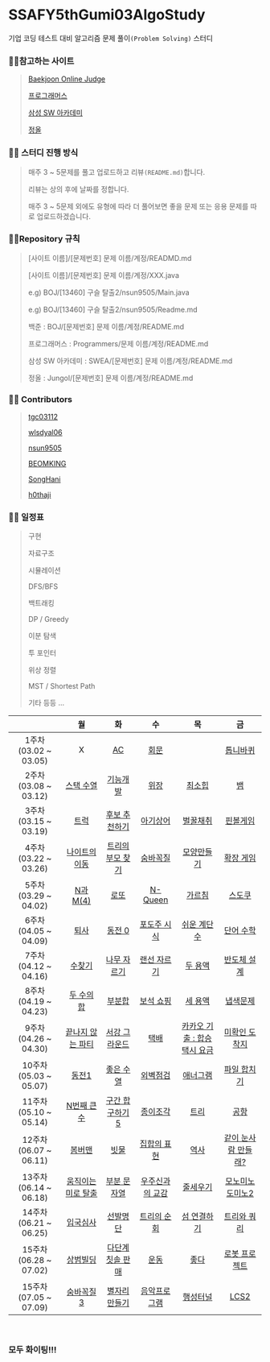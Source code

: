 # SSAFY5thGumi03AlgoStudy

기업 코딩 테스트 대비 알고리즘 문제 풀이`(Problem Solving)` 스터디

### :family_man_girl:참고하는 사이트

> [Baekjoon Online Judge](https://www.acmicpc.net/)
>
> [프로그래머스](https://programmers.co.kr/)
>
> [삼성 SW 아카데미](https://swexpertacademy.com/)
>
> [정올](http://www.jungol.co.kr/)

### :family_man_girl: 스터디 진행 방식

> 매주 3 ~ 5문제를 풀고 업로드하고 리뷰`(README.md)`합니다.
>
> 리뷰는 상의 후에 날짜를 정합니다.
>
> 매주 3 ~ 5문제 외에도 유형에 따라 더 풀어보면 좋을 문제 또는 응용 문제를 따로 업로드하겠습니다.

### :family_man_girl:Repository 규칙

> [사이트 이름]/[문제번호] 문제 이름/계정/READMD.md
>
> [사이트 이름]/[문제번호] 문제 이름/계정/XXX.java
>
> e.g) BOJ/[13460] 구슬 탈출2/nsun9505/Main.java
>
> e.g) BOJ/[13460] 구슬 탈출2/nsun9505/Readme.md
>
> 백준 : BOJ/[문제번호] 문제 이름/계정/README.md
>
> 프로그래머스 : Programmers/문제 이름/계정/README.md
>
> 삼성 SW 아카데미 : SWEA/[문제번호] 문제 이름/계정/README.md
>
> 정올 : Jungol/[문제번호] 문제 이름/계정/README.md

### :family_man_girl: Contributors

> [tgc03112](https://github.com/tgc03112)
>
> [wlsdyal06](https://github.com/wlsdyal06)
>
> [nsun9505](https://github.com/nsun9505)
>
> [BEOMKING](https://github.com/BEOMKING)
>
> [SongHani](https://github.com/SongHani)
>
> [h0thaji](https://github.com/h0thaji)

### :family_man_girl: 일정표

> 구현
>
> 자료구조
>
> 시뮬레이션
>
> DFS/BFS
>
> 백트래킹
>
> DP / Greedy
>
> 이분 탐색
>
> 투 포인터
>
> 위상 정렬
>
> MST / Shortest Path
>
> 기타 등등 ...

|                       |                             월                              |                                      화                                      |                                  수                                   |                                                    목                                                     |                                                    금                                                     |
| :-------------------: | :---------------------------------------------------------: | :--------------------------------------------------------------------------: | :-------------------------------------------------------------------: | :-------------------------------------------------------------------------------------------------------: | :-------------------------------------------------------------------------------------------------------: |
| 1주차(03.02 ~ 03.05)  |                              X                              |                  [AC](https://www.acmicpc.net/problem/5430)                  |             [회문](https://www.acmicpc.net/problem/17609)             |                                                   []()                                                    |                             [톱니바퀴](https://www.acmicpc.net/problem/14891)                             |
| 2주차(03.08 ~ 03.12)  |      [스택 수열](https://www.acmicpc.net/problem/1874)      |     [기능개발](https://programmers.co.kr/learn/courses/30/lessons/42586)     |   [위장](https://programmers.co.kr/learn/courses/30/lessons/42578)    |                              [최소힙](https://www.acmicpc.net/problem/1927)                               |                                [뱀](https://www.acmicpc.net/problem/3190)                                 |
| 3주차(03.15 ~ 03.19)  |        [트럭](https://www.acmicpc.net/problem/13335)        |            [후보 추천하기](https://www.acmicpc.net/problem/1713)             |           [아기상어](https://www.acmicpc.net/problem/16236)           | [벌꿀채취](https://swexpertacademy.com/main/code/problem/problemDetail.do?contestProbId=AV5V4A46AdIDFAWu) | [핀볼게임](https://swexpertacademy.com/main/code/problem/problemDetail.do?contestProbId=AWXRF8s6ezEDFAUo) |
| 4주차(03.22 ~ 03.26)  |    [나이트의 이동](https://www.acmicpc.net/problem/7562)    |          [트리의 부모 찾기](https://www.acmicpc.net/problem/11725)           |           [숨바꼭질](https://www.acmicpc.net/problem/1697)            |                            [모양만들기](https://www.acmicpc.net/problem/16932)                            |                            [확장 게임](https://www.acmicpc.net/problem/16920)                             |
| 5주차(03.29 ~ 04.02)  |      [N과 M(4)](https://www.acmicpc.net/problem/15652)      |                 [로또](https://www.acmicpc.net/problem/6603)                 |            [N-Queen](https://www.acmicpc.net/problem/9663)            |                              [가르침](https://www.acmicpc.net/problem/1062)                               |                              [스도쿠](https://www.acmicpc.net/problem/2580)                               |
| 6주차(04.05 ~ 04.09)  |        [퇴사](https://www.acmicpc.net/problem/14501)        |               [동전 0](https://www.acmicpc.net/problem/11047)                |          [포도주 시식](https://www.acmicpc.net/problem/2156)          |                           [쉬운 계단 수](https://www.acmicpc.net/problem/10844)                           |                             [단어 수학](https://www.acmicpc.net/problem/1339)                             |
| 7주차(04.12 ~ 04.16)  |       [수찾기](https://www.acmicpc.net/problem/1920)        |             [나무 자르기](https://www.acmicpc.net/problem/2805)              |          [랜선 자르기](https://www.acmicpc.net/problem/1654)          |                              [두 용액](https://www.acmicpc.net/problem/2470)                              |                            [반도체 설계](https://www.acmicpc.net/problem/2352)                            |
| 8주차(04.19 ~ 04.23)  |     [두 수의 합](https://www.acmicpc.net/problem/3273)      |                [부분합](https://www.acmicpc.net/problem/1806)                | [보석 쇼핑](https://programmers.co.kr/learn/courses/30/lessons/67258) |                              [세 용액](https://www.acmicpc.net/problem/2473)                              |                             [냅색문제](https://www.acmicpc.net/problem/1450)                              |
| 9주차(04.26 ~ 04.30)  |  [끝나지 않는 파티](https://www.acmicpc.net/problem/11265)  |            [서강 그라운드](https://www.acmicpc.net/problem/14938)            |             [택배](https://www.acmicpc.net/problem/1719)              |         [카카오 기출 : 합승 택시 요금](https://programmers.co.kr/learn/courses/30/lessons/72413)          |                           [미확인 도착지](https://www.acmicpc.net/problem/9370)                           |
| 10주차(05.03 ~ 05.07) |        [동전1](https://www.acmicpc.net/problem/2293)        |              [좋은 수열](https://www.acmicpc.net/problem/2661)               | [외벽점검](https://programmers.co.kr/learn/courses/30/lessons/60062)  |                             [애너그램](https://www.acmicpc.net/problem/6443)                              |                           [파일 합치기](https://www.acmicpc.net/problem/11066)                            |
| 11주차(05.10 ~ 05.14) |     [N번째 큰 수](https://www.acmicpc.net/problem/2075)     |          [구간 합 구하기 5](https://www.acmicpc.net/problem/11660)           |           [종이조각](https://www.acmicpc.net/problem/14391)           |                               [트리](https://www.acmicpc.net/problem/4256)                                |                               [공항](https://www.acmicpc.net/problem/10775)                               |
| 12주차(06.07 ~ 06.11) |       [봄버맨](https://www.acmicpc.net/problem/16918)       |                [빗물](https://www.acmicpc.net/problem/14719)                 |          [집합의 표현](https://www.acmicpc.net/problem/1717)          |                               [역사](https://www.acmicpc.net/problem/1613)                                |                       [같이 눈사람 만들래?](https://www.acmicpc.net/problem/20366)                        |
| 13주차(06.14 ~ 06.18) | [움직이는 미로 탈출](https://www.acmicpc.net/problem/16954) |             [부분 문자열](https://www.acmicpc.net/problem/16916)             |        [우주신과의 교감](https://www.acmicpc.net/problem/1774)        |                             [줄세우기](https://www.acmicpc.net/problem/2631)                              |                         [모노미노도미노2](https://www.acmicpc.net/problem/20061)                          |
| 14주차(06.21 ~ 06.25) |      [입국심사](https://www.acmicpc.net/problem/3079)       |               [선발명단](https://www.acmicpc.net/problem/3980)               |          [트리의 순회](https://www.acmicpc.net/problem/2263)          |                  [섬 연결하기](https://programmers.co.kr/learn/courses/30/lessons/42861)                  |                           [트리와 쿼리](https://www.acmicpc.net/problem/15681)                            |
| 15주차(06.28 ~ 07.02) |      [상범빌딩](https://www.acmicpc.net/problem/6593)       | [다단계 칫솔 판매](https://programmers.co.kr/learn/courses/30/lessons/77486) |             [운동](https://www.acmicpc.net/problem/1956)              |                               [좋다](https://www.acmicpc.net/problem/1253)                                |                           [로봇 프로젝트](https://www.acmicpc.net/problem/3649)                           |
| 15주차(07.05 ~ 07.09) |      [숨바꼭질 3](https://www.acmicpc.net/problem/13549)       | [별자리 만들기](https://www.acmicpc.net/problem/4386) |             [음악프로그램](https://www.acmicpc.net/problem/2623)              |                               [행성터널](https://www.acmicpc.net/problem/2887)                                |                           [LCS2](https://www.acmicpc.net/problem/9252)                           |


<br>

### **모두 화이팅!!!**
